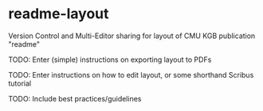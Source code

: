 # readme-layout
Version Control and Multi-Editor sharing for layout of CMU KGB publication "readme"


TODO: Enter (simple) instructions on exporting layout to PDFs

TODO: Enter instructions on how to edit layout, or some shorthand Scribus tutorial 

TODO: Include best practices/guidelines